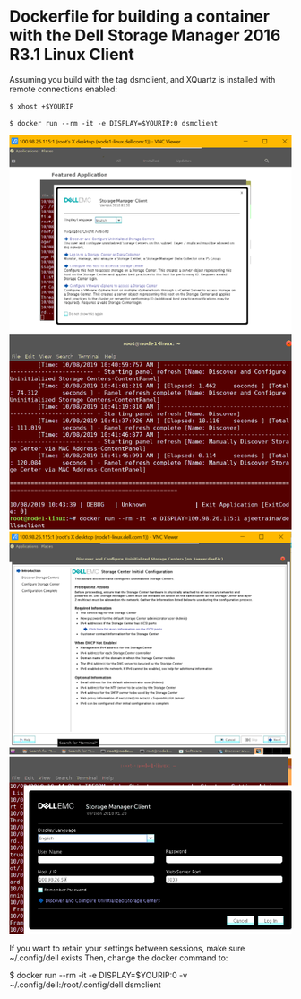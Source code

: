 # Dockerfile for building a container with the Dell Storage Manager 2016 R3.1 Linux Client



Assuming you build with the tag dsmclient, and XQuartz is installed with remote connections enabled:

```
$ xhost +$YOURIP
```

```
$ docker run --rm -it -e DISPLAY=$YOURIP:0 dsmclient
```

![My Image](https://github.com/collabnix/docker-dsmclient/blob/master/images/image1.png)
![My Image](https://github.com/collabnix/docker-dsmclient/blob/master/images/image2.png)
![My Image](https://github.com/collabnix/docker-dsmclient/blob/master/images/image3.png)
![My Image](https://github.com/collabnix/docker-dsmclient/blob/master/images/image4.png)

If you want to retain your settings between sessions, make sure ~/.config/dell exists
Then, change the docker command to:

$ docker run --rm -it -e DISPLAY=$YOURIP:0 -v ~/.config/dell:/root/.config/dell dsmclient
